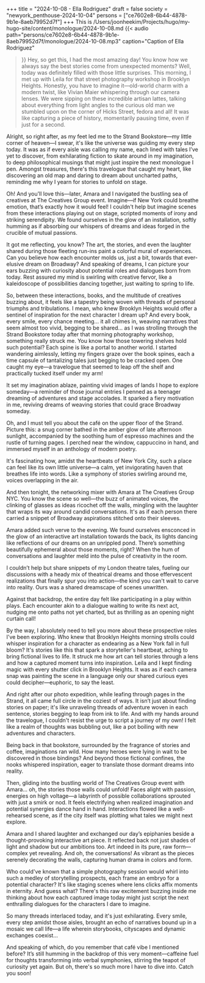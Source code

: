 +++
title = "2024-10-08 - Ella Rodriguez"
draft = false
society = "newyork_penthouse-2024-10-04"
persons = ["ce7602e8-6b44-4878-9b1e-8aeb79952d7f"]
+++
This is /Users/joonheekim/Projects/hugo/my-hugo-site/content/monologue/2024-10-08.md
{{< audio
    path="persons/ce7602e8-6b44-4878-9b1e-8aeb79952d7f/monologue/2024-10-08.mp3" 
    caption="Caption of Ella Rodriguez"
>}}
Hey, so get this, I had the most amazing day!
 You know how we always say the best stories come from unexpected moments? Well, today was definitely filled with those little surprises. This morning, I met up with Leila for that street photography workshop in Brooklyn Heights. Honestly, you have to imagine it—old-world charm with a modern twist, like Vivian Maier whispering through our camera lenses. We were sipping on these incredible artisan lattes, talking about everything from light angles to the curious old man we stumbled upon on the corner of Hicks Street, fedora and all! It was like capturing a piece of history, momentarily pausing time, even if just for a second.

Alright, so right after, as my feet led me to the Strand Bookstore—my little corner of heaven—I swear, it's like the universe was guiding my every step today. It was as if every aisle was calling my name, each lined with tales I’ve yet to discover, from exhilarating fiction to skate around in my imagination, to deep philosophical musings that might just inspire the next monologue I pen. Amongst treasures, there's this travelogue that caught my heart, like discovering an old map and daring to dream about uncharted paths, reminding me why I yearn for stories to unfold on stage.

Oh! And you'll love this—later, Amara and I navigated the bustling sea of creatives at The Creatives Group event. Imagine—if New York could breathe emotion, that’s exactly how it would feel! I couldn't help but imagine scenes from these interactions playing out on stage, scripted moments of irony and striking serendipity. We found ourselves in the glow of an installation, softly humming as if absorbing our whispers of dreams and ideas forged in the crucible of mutual passions.

It got me reflecting, you know? The art, the stories, and even the laughter shared during those fleeting run-ins paint a colorful mural of experiences. Can you believe how each encounter molds us, just a bit, towards that ever-elusive dream on Broadway? And speaking of dreams, I can picture your ears buzzing with curiosity about potential roles and dialogues born from today. Rest assured my mind is swirling with creative fervor, like a kaleidoscope of possibilities dancing together, just waiting to spring to life.

So, between these interactions, books, and the multitude of creatives buzzing about, it feels like a tapestry being woven with threads of personal triumphs and tribulations. I mean, who knew Brooklyn Heights would offer a sentinel of inspiration for the next character I dream up? And every book, every smile, every chance meeting... it all chimes in, weaving narratives that seem almost too vivid, begging to be shared...
 as I was strolling through the Strand Bookstore today after that morning photography workshop, something really struck me. You know how those towering shelves hold such potential? Each spine is like a portal to another world. I started wandering aimlessly, letting my fingers graze over the book spines, each a time capsule of tantalizing tales just begging to be cracked open. One caught my eye—a travelogue that seemed to leap off the shelf and practically tucked itself under my arm!

It set my imagination ablaze, painting vivid images of lands I hope to explore someday—a reminder of those journal entries I penned as a teenager dreaming of adventures and stage accolades. It sparked a fiery motivation in me, reviving dreams of weaving stories that could grace Broadway someday. 

Oh, and I must tell you about the café on the upper floor of the Strand. Picture this: a snug corner bathed in the amber glow of late afternoon sunlight, accompanied by the soothing hum of espresso machines and the rustle of turning pages. I perched near the window, cappuccino in hand, and immersed myself in an anthology of modern poetry.

It's fascinating how, amidst the heartbeats of New York City, such a place can feel like its own little universe—a calm, yet invigorating haven that breathes life into words. Like a symphony of stories swirling around me, voices overlapping in the air.

And then tonight, the networking mixer with Amara at The Creatives Group NYC. You know the scene so well—the buzz of animated voices, the clinking of glasses as ideas ricochet off the walls, mingling with the laughter that wraps its way around candid conversations. It's as if each person there carried a snippet of Broadway aspirations stitched onto their sleeves.

Amara added such verve to the evening. We found ourselves ensconced in the glow of an interactive art installation towards the back, its lights dancing like reflections of our dreams on an unrippled pond. There’s something beautifully ephemeral about those moments, right? When the hum of conversations and laughter meld into the pulse of creativity in the room.

I couldn’t help but share snippets of my London theatre tales, fueling our discussions with a heady mix of theatrical dreams and those effervescent realizations that finally spur you into action—the kind you can't wait to carve into reality. Ours was a shared dreamscape of scenes unwritten.

Against that backdrop, the entire day felt like participating in a play within plays. Each encounter akin to a dialogue waiting to write its next act, nudging me onto paths not yet charted, but as thrilling as an opening night curtain call!

By the way, I absolutely need to tell you more about these prospective roles I've been exploring. Who knew that Brooklyn Heights morning strolls could whisper inspiration for a character as endearing as a New York fall in full bloom? It's stories like this that spark a storyteller's heartbeat, aching to bring fictional lives to life.
 It struck me how art can tell stories through a lens and how a captured moment turns into inspiration. Leila and I kept finding magic with every shutter click in Brooklyn Heights. It was as if each camera snap was painting the scene in a language only our shared curious eyes could decipher—euphoric, to say the least.

And right after our photo expedition, while leafing through pages in the Strand, it all came full circle in the coziest of ways. It isn’t just about finding stories on paper; it's like unraveling threads of adventure woven in each sentence, stories begging to leap from ink to life. And with my hands around the travelogue, I couldn't resist the urge to script a journey of my own! I felt like a realm of thoughts was bubbling out, like a pot boiling with new adventures and characters. 

Being back in that bookstore, surrounded by the fragrance of stories and coffee, imaginations ran wild. How many heroes were lying in wait to be discovered in those bindings? And beyond those fictional confines, the nooks whispered inspiration, eager to translate those dormant dreams into reality.

Then, gliding into the bustling world of The Creatives Group event with Amara... oh, the stories those walls could unfold! Faces alight with passion, energies on high voltage—a labyrinth of possible collaborations sprouted with just a smirk or nod. It feels electrifying when realized imagination and potential synergies dance hand in hand. Interactions flowed like a well-rehearsed scene, as if the city itself was plotting what tales we might next explore.

Amara and I shared laughter and exchanged our day’s epiphanies beside a thought-provoking interactive art piece. It reflected back not just shades of light and shadow but our ambitions too. Art indeed in its pure, raw form—complex yet revealing. And oh, the conversations! As vibrant as the pieces serenely decorating the walls, capturing human drama in colors and form.

Who could've known that a simple photography session would whirl into such a medley of storytelling prospects, each frame an embryo for a potential character? It's like staging scenes where lens clicks affix moments in eternity. And guess what? There's this raw excitement buzzing inside me thinking about how each captured image today might just script the next enthralling dialogues for the characters I dare to imagine.

So many threads interlaced today, and it's just exhilarating. Every smile, every step amidst those aisles, brought an echo of narratives bound up in a mosaic we call life—a life wherein storybooks, cityscapes and dynamic exchanges coexist...

And speaking of which, do you remember that café vibe I mentioned before? It’s still humming in the backdrop of this very moment—caffeine fuel for thoughts transforming into verbal symphonies, stirring the teapot of curiosity yet again.
But oh, there's so much more I have to dive into. Catch you soon!
